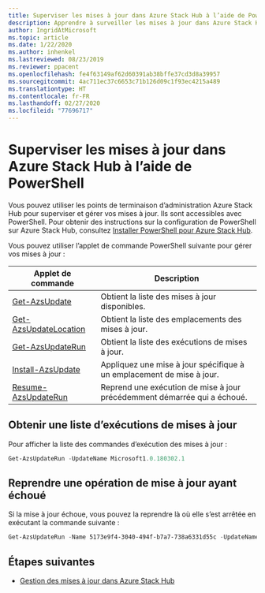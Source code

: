 ```yaml
---
title: Superviser les mises à jour dans Azure Stack Hub à l’aide de PowerShell
description: Apprendre à surveiller les mises à jour dans Azure Stack Hub à l’aide de PowerShell
author: IngridAtMicrosoft
ms.topic: article
ms.date: 1/22/2020
ms.author: inhenkel
ms.lastreviewed: 08/23/2019
ms.reviewer: ppacent
ms.openlocfilehash: fe4f63149af62d60391ab38bffe37cd3d8a39957
ms.sourcegitcommit: 4ac711ec37c6653c71b126d09c1f93ec4215a489
ms.translationtype: HT
ms.contentlocale: fr-FR
ms.lasthandoff: 02/27/2020
ms.locfileid: "77696717"
---
```

# <a name="monitor-updates-in-azure-stack-hub-using-powershell"></a>Superviser les mises à jour dans Azure Stack Hub à l’aide de PowerShell

Vous pouvez utiliser les points de terminaison d’administration Azure Stack Hub pour superviser et gérer vos mises à jour. Ils sont accessibles avec PowerShell. Pour obtenir des instructions sur la configuration de PowerShell sur Azure Stack Hub, consultez [Installer PowerShell pour Azure Stack Hub](azure-stack-powershell-install.md).

Vous pouvez utiliser l’applet de commande PowerShell suivante pour gérer vos mises à jour :

| Applet de commande | Description |
|------------------------------------------------------|-------------|
| [Get-AzsUpdate](https://docs.microsoft.com/powershell/module/azs.update.admin/Get-AzsUpdate?view=azurestackps-1.8.0) | Obtient la liste des mises à jour disponibles. |
| [Get-AzsUpdateLocation](https://docs.microsoft.com/powershell/module/azs.update.admin/Get-AzsUpdateLocation?view=azurestackps-1.8.0)| Obtient la liste des emplacements des mises à jour. |
| [Get-AzsUpdateRun](https://docs.microsoft.com/powershell/module/azs.update.admin/Get-AzsUpdateRun?view=azurestackps-1.8.0) | Obtient la liste des exécutions de mises à jour.  |
| [Install-AzsUpdate](https://docs.microsoft.com/powershell/module/azs.update.admin/Install-AzsUpdate?view=azurestackps-1.8.0) | Appliquez une mise à jour spécifique à un emplacement de mise à jour. |
| [Resume-AzsUpdateRun](https://docs.microsoft.com/powershell/module/azs.update.admin/Resume-AzsUpdateRun?view=azurestackps-1.8.0) | Reprend une exécution de mise à jour précédemment démarrée qui a échoué. |

## <a name="get-a-list-of-update-runs"></a>Obtenir une liste d’exécutions de mises à jour

Pour afficher la liste des commandes d’exécution des mises à jour :

```powershell
Get-AzsUpdateRun -UpdateName Microsoft1.0.180302.1
```

## <a name="resume-a-failed-update-operation"></a>Reprendre une opération de mise à jour ayant échoué

Si la mise à jour échoue, vous pouvez la reprendre là où elle s’est arrêtée en exécutant la commande suivante :

```powershell
Get-AzsUpdateRun -Name 5173e9f4-3040-494f-b7a7-738a6331d55c -UpdateName Microsoft1.0.180305.1 | Resume-AzsUpdateRun
```

## <a name="next-steps"></a>Étapes suivantes

-   [Gestion des mises à jour dans Azure Stack Hub](https://docs.microsoft.com/azure-stack/operator/azure-stack-updates)
